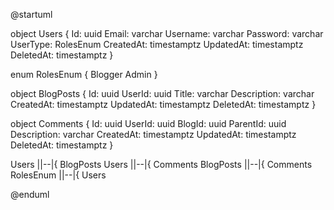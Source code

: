 @startuml

object Users {
Id: uuid
Email: varchar
Username: varchar
Password: varchar
UserType: RolesEnum
CreatedAt: timestamptz
UpdatedAt: timestamptz
DeletedAt: timestamptz
}

enum RolesEnum {
Blogger
Admin
}

object BlogPosts {
Id: uuid
UserId: uuid
Title: varchar
Description: varchar
CreatedAt: timestamptz
UpdatedAt: timestamptz
DeletedAt: timestamptz
}

object Comments {
Id: uuid
UserId: uuid
BlogId: uuid
ParentId: uuid
Description: varchar
CreatedAt: timestamptz
UpdatedAt: timestamptz
DeletedAt: timestamptz
}

Users ||--|{ BlogPosts
Users ||--|{ Comments
BlogPosts ||--|{ Comments
RolesEnum ||--|{ Users

@enduml
